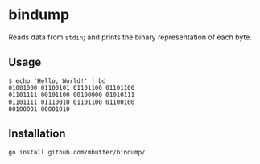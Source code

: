 # bindump

Reads data from `stdin`; and prints the binary representation of each byte.

## Usage

    $ echo 'Hello, World!' | bd
    01001000 01100101 01101100 01101100
    01101111 00101100 00100000 01010111
    01101111 01110010 01101100 01100100
    00100001 00001010

## Installation

    go install github.com/mhutter/bindump/...
